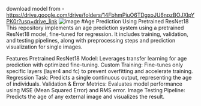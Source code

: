 download model from - https://drive.google.com/drive/folders/14FbhmPiuO6TDgxoJU6npzBOJXlpYPK0r?usp=drive_link
![image](https://github.com/user-attachments/assets/996dbc61-e228-4218-919b-955a41b521c8)
                                                       #Age Prediction Using Pretrained ResNet18
This repository implements an age prediction system using a pretrained ResNet18 model, fine-tuned for regression. It includes training, validation, and testing pipelines, along with preprocessing steps and prediction visualization for single images.

Features
Pretrained ResNet18 Model: Leverages transfer learning for age prediction with optimized fine-tuning.
Custom Training: Fine-tunes only specific layers (layer4 and fc) to prevent overfitting and accelerate training.
Regression Task: Predicts a single continuous output, representing the age of individuals.
Validation & Error Metrics: Evaluates model performance using MSE (Mean Squared Error) and RMS error.
Image Testing Pipeline: Predicts the age of any external image and visualizes the result.

